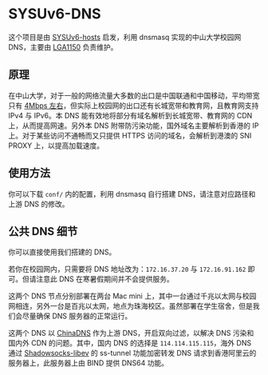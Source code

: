 # SYSUv6-DNS

这个项目是由 [SYSUv6-hosts](https://github.com/LGA1150/SYSUv6-hosts) 启发，利用 dnsmasq 实现的中山大学校园网 DNS，主要由 [LGA1150](https://github.com/LGA1150) 负责维护。

## 原理

在中山大学，对于一般的网络流量大多数的出口是中国联通和中国移动，平均带宽只有 [4Mbps 左右](http://helpdesk.sysu.edu.cn/images/Announce/noteshengji.png)，但实际上校园网的出口还有长城宽带和教育网，且教育网支持 IPv4 与 IPv6。本 DNS 能有效地将部分有域名解析到长城宽带、教育网的 CDN 上，从而提高网速。另外本 DNS 附带防污染功能，国外域名主要解析到香港的 IP 上。对于某些访问不通畅而又只提供 HTTPS 访问的域名，会解析到港澳的 SNI PROXY 上，以提高加载速度。

## 使用方法

你可以下载 `conf/` 内的配置，利用 dnsmasq 自行搭建 DNS，请注意对应路径和上游 DNS 的修改。

## 公共 DNS 细节

你可以直接使用我们搭建的 DNS。

若你在校园网内，只需要将 DNS 地址改为：`172.16.37.20` 与 `172.16.91.162` 即可。但请注意此 DNS 在寒暑假期间并不会提供服务。

这两个 DNS 节点分别部署在两台 Mac mini 上，其中一台通过千兆以太网与校园网相连，另外一台是百兆以太网，地点为珠海校区。虽然部署在学生宿舍，但是我们会尽量确保 DNS 服务器的正常运行。

这两个 DNS 以 [ChinaDNS](https://github.com/shadowsocks/ChinaDNS) 作为上游 DNS，开启双向过滤，以解决 DNS 污染和国内外 CDN 的问题。其中，国内 DNS 的选择是 `114.114.115.115`，海外 DNS 通过 [Shadowsocks-libev](https://github.com/shadowsocks/shadowsocks-libev) 的 ss-tunnel 功能加密转发 DNS 请求到香港阿里云的服务器上，此服务器上由 BIND 提供 DNS64 功能。



